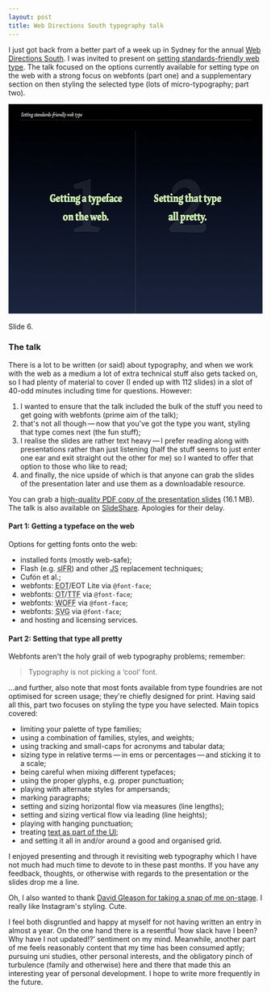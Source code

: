 ```yaml
---
layout: post
title: Web Directions South typography talk
---
```


I just got back from a better part of a week up in Sydney for the annual <a href="http://south10.webdirections.org//" title="webdirections.org: Web Directions South 2010">Web Directions South</a>. I was invited to present on <a href="http://south10.webdirections.org/program/design#setting-standards-friendly-web-type" title="webdirections.org: Web Directions South 2010 | Design | Setting standards-friendly web type">setting standards-friendly web type</a>. The talk focused on the options currently available for setting type on the web with a strong focus on webfonts (part one) and a supplementary section on then styling the selected type (lots of micro-typography; part two).

<img src="/files/images/setting-standards-friendly-web-type_parts-006.png" alt="Image: Slide outlining the two parts of the talk: 1. getting type on the web; and 2. styling that type." title="setting-standards-friendly-web-type_parts-006.png" width="624" height="415" />
<p class="caption">Slide 6.</p>

### The talk

There is a lot to be written (or said) about typography, and when we work with the web as a medium a lot of extra technical stuff also gets tacked on, so I had plenty of material to cover (I ended up with 112 slides) in a slot of 40-odd minutes including time for questions. However:
1. I wanted to ensure that the talk included the bulk of the stuff you need to get going with webfonts (prime aim of the talk);
2. that's not all though&thinsp;&mdash;&thinsp;now that you've got the type you want, styling that type comes next (the fun stuff);
3. I realise the slides are rather text heavy&thinsp;&mdash;&thinsp;I prefer reading along with presentations rather than just listening (half the stuff seems to just enter one ear and exit straight out the other for me) so I wanted to offer that option to those who like to read;
4. and finally, the nice upside of which is that anyone can grab the slides of the presentation later and use them as a downloadable resource.

<p class="note">You can grab a <a href="/files/doc/setting-standards-friendly-web-type.pdf" title="Download a high-quality PDF copy of the slides from the WDS 2010 &lsquo;Setting standards-friendly web type&rsquo; talk">high-quality <acronym title="Portable Document Format">PDF</acronym> copy of the presentation slides</a> (16.1 MB). The talk is also available on <a href="http://www.slideshare.net/klepas/setting-standardsfriendly-web-type" title="SlideShare.com: &lsquo;Setting standards-friendly web type&rsquo;">SlideShare</a>. Apologies for their delay.</p>

#### Part 1: Getting a typeface on the web

Options for getting fonts onto the web:
* installed fonts (mostly web-safe);
* Flash (e.g. <acronym title="Scalable Inman Flash Replacement">sIFR</acronym>) and other <acronym title="JavaScript">JS</acronym> replacement techniques;
* Cuf&oacute;n et al.;
* webfonts: <acronym title="Embedded OpenType">EOT</acronym>/<abbr>EOT</abbr> Lite via <code><span class="element">@font-face</span></code>;
* webfonts: <acronym title="OpenType">OT</acronym>/<acronym title="TrueType">TTF</acronym> via <code><span class="element">@font-face</span></code>;
* webfonts: <acronym title="Web Open Font Format">WOFF</acronym> via <code><span class="element">@font-face</span></code>;
* webfonts: <acronym title="Scalable Vector Graphic">SVG</acronym> via <code><span class="element">@font-face</span></code>;
* and hosting and licensing services.

#### Part 2: Setting that type all pretty

Webfonts aren't the holy grail of web typography problems; remember:

<blockquote cite="Jeff Croft">
    <p>Typography is not picking a &lsquo;cool&rsquo; font.</p>
</blockquote>

...and further, also note that most fonts available from type foundries are not optimised for screen usage; they're chiefly designed for print. Having said all this, part two focuses on styling the type you have selected. Main topics covered:
* limiting your palette of type families;
* using a combination of families, styles, and weights;
* using tracking and small-caps for acronyms and tabular data;
* sizing type in relative terms&thinsp;&mdash;&thinsp;in ems or percentages&thinsp;&mdash;&thinsp;and sticking it to a scale;
* being careful when mixing different typefaces;
* using the proper glyphs, e.g. proper punctuation;
* playing with alternate styles for ampersands;
* marking paragraphs;
* setting and sizing horizontal flow via measures (line lengths);
* setting and sizing vertical flow via leading (line heights);
* playing with hanging punctuation;
* treating <a href="http://www.cameronmoll.com/archives/001266.html" title="cameronmoll.com: Nine skills that separate good and great designers">text as part of the <acronym title="User Interface">UI</acronym></a>;
* and setting it all in and/or around a good and organised grid.

I enjoyed presenting and through it revisiting web typography which I have not much had much time to devote to in these past months. If you have any feedback, thoughts, or otherwise with regards to the presentation or the slides drop me a line.

Oh, I also wanted to thank <a href="http://instagr.am/p/BWa5/" title="instagr.am: @superhighfives&rsquo; snap of me on-stage at WDS">David Gleason for taking a snap of me on-stage</a>. I really like Instagram's styling. Cute.

<p class="note">I feel both disgruntled and happy at myself for not having written an entry in almost a year. On the one hand there is a resentful &lsquo;how slack have I been? Why have I not updated!?&rsquo; sentiment on my mind. Meanwhile, another part of me feels reasonably content that my time has been consumed aptly; pursuing uni studies, other personal interests, and the obligatory pinch of turbulence (family and otherwise) here and there that made this an interesting year of personal development. I hope to write more frequently in the future.</p>